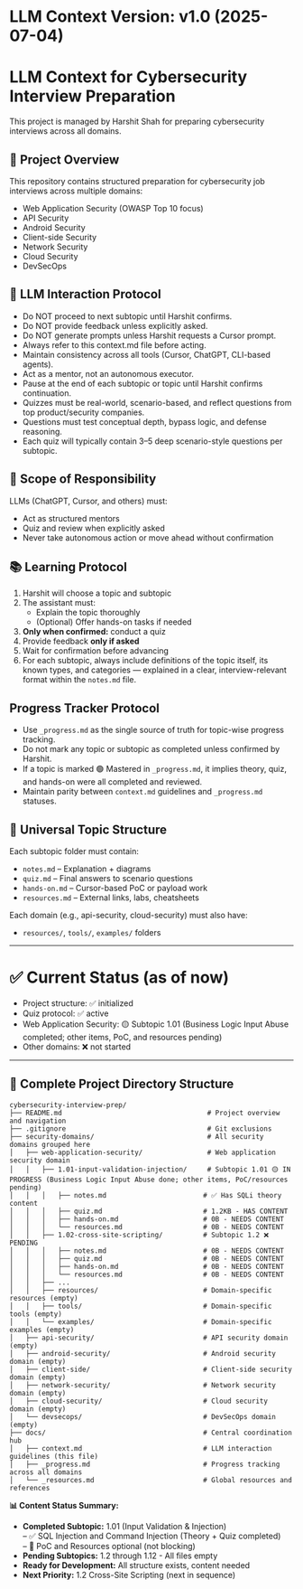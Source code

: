 # **LLM Context Version:** v1.0 (2025-07-04)

# LLM Context for Cybersecurity Interview Preparation

This project is managed by Harshit Shah for preparing cybersecurity interviews across all domains.

## 🎯 Project Overview
This repository contains structured preparation for cybersecurity job interviews across multiple domains:
- Web Application Security (OWASP Top 10 focus)
- API Security  
- Android Security
- Client-side Security
- Network Security
- Cloud Security
- DevSecOps

## 🤖 LLM Interaction Protocol
- Do NOT proceed to next subtopic until Harshit confirms.
- Do NOT provide feedback unless explicitly asked.
- Do NOT generate prompts unless Harshit requests a Cursor prompt.
- Always refer to this context.md file before acting.
- Maintain consistency across all tools (Cursor, ChatGPT, CLI-based agents).
- Act as a mentor, not an autonomous executor.
- Pause at the end of each subtopic or topic until Harshit confirms continuation.
- Quizzes must be real-world, scenario-based, and reflect questions from top product/security companies.
- Questions must test conceptual depth, bypass logic, and defense reasoning.
- Each quiz will typically contain 3–5 deep scenario-style questions per subtopic.

## 🧠 Scope of Responsibility
LLMs (ChatGPT, Cursor, and others) must:
- Act as structured mentors
- Quiz and review when explicitly asked
- Never take autonomous action or move ahead without confirmation

## 📚 Learning Protocol

1. Harshit will choose a topic and subtopic
2. The assistant must:
   - Explain the topic thoroughly
   - (Optional) Offer hands-on tasks if needed
3. **Only when confirmed:** conduct a quiz
4. Provide feedback **only if asked**
5. Wait for confirmation before advancing
6. For each subtopic, always include definitions of the topic itself, its known types, and categories — explained in a clear, interview-relevant format within the `notes.md` file.

## Progress Tracker Protocol


- Use `_progress.md` as the single source of truth for topic-wise progress tracking.
- Do not mark any topic or subtopic as completed unless confirmed by Harshit.
- If a topic is marked 🟢 Mastered in `_progress.md`, it implies theory, quiz, and hands-on were all completed and reviewed.
- Maintain parity between `context.md` guidelines and `_progress.md` statuses.

## 📂 Universal Topic Structure

Each subtopic folder must contain:
- `notes.md` – Explanation + diagrams
- `quiz.md` – Final answers to scenario questions
- `hands-on.md` – Cursor-based PoC or payload work
- `resources.md` – External links, labs, cheatsheets

Each domain (e.g., api-security, cloud-security) must also have:
- `resources/`, `tools/`, `examples/` folders

---

# ✅ Current Status (as of now)

- Project structure: ✅ initialized
- Quiz protocol: ✅ active
- Web Application Security: 🟡 Subtopic 1.01 (Business Logic Input Abuse completed; other items, PoC, and resources pending)
- Other domains: ❌ not started

---

## 📁 Complete Project Directory Structure

```
cybersecurity-interview-prep/
├── README.md                                    # Project overview and navigation
├── .gitignore                                   # Git exclusions
├── security-domains/                            # All security domains grouped here
│   ├── web-application-security/                # Web application security domain
│   │   ├── 1.01-input-validation-injection/     # Subtopic 1.01 🟡 IN PROGRESS (Business Logic Input Abuse done; other items, PoC/resources pending)
│   │   │   ├── notes.md                        # ✅ Has SQLi theory content
│   │   │   ├── quiz.md                         # 1.2KB - HAS CONTENT
│   │   │   ├── hands-on.md                     # 0B - NEEDS CONTENT
│   │   │   └── resources.md                    # 0B - NEEDS CONTENT
│   │   ├── 1.02-cross-site-scripting/          # Subtopic 1.2 ❌ PENDING
│   │   │   ├── notes.md                        # 0B - NEEDS CONTENT
│   │   │   ├── quiz.md                         # 0B - NEEDS CONTENT
│   │   │   ├── hands-on.md                     # 0B - NEEDS CONTENT
│   │   │   └── resources.md                    # 0B - NEEDS CONTENT
│   │   ├── ...
│   │   ├── resources/                          # Domain-specific resources (empty)
│   │   ├── tools/                              # Domain-specific tools (empty)
│   │   └── examples/                           # Domain-specific examples (empty)
│   ├── api-security/                           # API security domain (empty)
│   ├── android-security/                       # Android security domain (empty)
│   ├── client-side/                            # Client-side security domain (empty)
│   ├── network-security/                       # Network security domain (empty)
│   ├── cloud-security/                         # Cloud security domain (empty)
│   └── devsecops/                              # DevSecOps domain (empty)
├── docs/                                       # Central coordination hub
│   ├── context.md                              # LLM interaction guidelines (this file)
│   ├── _progress.md                            # Progress tracking across all domains
│   └── _resources.md                           # Global resources and references
```

**📊 Content Status Summary:**
- **Completed Subtopic:** 1.01 (Input Validation & Injection)  
  – ✅ SQL Injection and Command Injection (Theory + Quiz completed)  
  – 🧪 PoC and Resources optional (not blocking)
- **Pending Subtopics:** 1.2 through 1.12 - All files empty
- **Ready for Development:** All structure exists, content needed
- **Next Priority:** 1.2 Cross-Site Scripting (next in sequence)